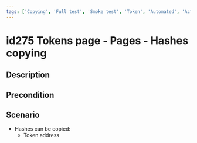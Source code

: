 ```yaml
---
tags: ['Copying', 'Full test', 'Smoke test', 'Token', 'Automated', 'Active']
---
```


# id275 Tokens page - Pages - Hashes copying

## Description


## Precondition


## Scenario
- Hashes can be copied:
    - Token address